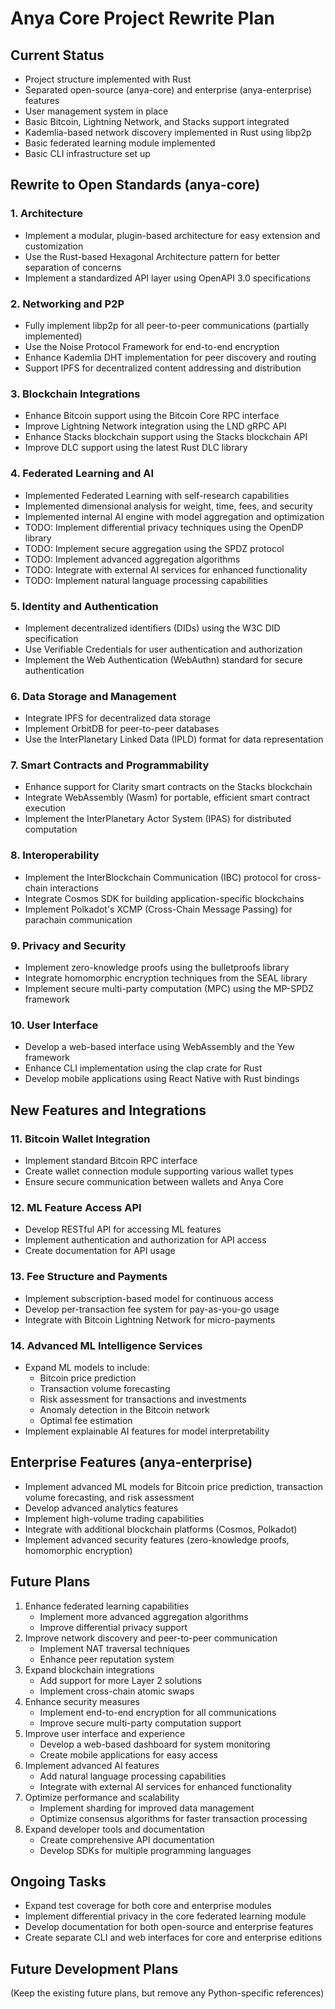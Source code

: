 # Anya Core Project Rewrite Plan

## Current Status

- Project structure implemented with Rust
- Separated open-source (anya-core) and enterprise (anya-enterprise) features
- User management system in place
- Basic Bitcoin, Lightning Network, and Stacks support integrated
- Kademlia-based network discovery implemented in Rust using libp2p
- Basic federated learning module implemented
- Basic CLI infrastructure set up

## Rewrite to Open Standards (anya-core)

### 1. Architecture

- Implement a modular, plugin-based architecture for easy extension and customization
- Use the Rust-based Hexagonal Architecture pattern for better separation of concerns
- Implement a standardized API layer using OpenAPI 3.0 specifications

### 2. Networking and P2P

- Fully implement libp2p for all peer-to-peer communications (partially implemented)
- Use the Noise Protocol Framework for end-to-end encryption
- Enhance Kademlia DHT implementation for peer discovery and routing
- Support IPFS for decentralized content addressing and distribution

### 3. Blockchain Integrations

- Enhance Bitcoin support using the Bitcoin Core RPC interface
- Improve Lightning Network integration using the LND gRPC API
- Enhance Stacks blockchain support using the Stacks blockchain API
- Improve DLC support using the latest Rust DLC library

### 4. Federated Learning and AI

- Implemented Federated Learning with self-research capabilities
- Implemented dimensional analysis for weight, time, fees, and security
- Implemented internal AI engine with model aggregation and optimization
- TODO: Implement differential privacy techniques using the OpenDP library
- TODO: Implement secure aggregation using the SPDZ protocol
- TODO: Implement advanced aggregation algorithms
- TODO: Integrate with external AI services for enhanced functionality
- TODO: Implement natural language processing capabilities

### 5. Identity and Authentication

- Implement decentralized identifiers (DIDs) using the W3C DID specification
- Use Verifiable Credentials for user authentication and authorization
- Implement the Web Authentication (WebAuthn) standard for secure authentication

### 6. Data Storage and Management

- Integrate IPFS for decentralized data storage
- Implement OrbitDB for peer-to-peer databases
- Use the InterPlanetary Linked Data (IPLD) format for data representation

### 7. Smart Contracts and Programmability

- Enhance support for Clarity smart contracts on the Stacks blockchain
- Integrate WebAssembly (Wasm) for portable, efficient smart contract execution
- Implement the InterPlanetary Actor System (IPAS) for distributed computation

### 8. Interoperability

- Implement the InterBlockchain Communication (IBC) protocol for cross-chain interactions
- Integrate Cosmos SDK for building application-specific blockchains
- Implement Polkadot's XCMP (Cross-Chain Message Passing) for parachain communication

### 9. Privacy and Security

- Implement zero-knowledge proofs using the bulletproofs library
- Integrate homomorphic encryption techniques from the SEAL library
- Implement secure multi-party computation (MPC) using the MP-SPDZ framework

### 10. User Interface

- Develop a web-based interface using WebAssembly and the Yew framework
- Enhance CLI implementation using the clap crate for Rust
- Develop mobile applications using React Native with Rust bindings

## New Features and Integrations

### 11. Bitcoin Wallet Integration

- Implement standard Bitcoin RPC interface
- Create wallet connection module supporting various wallet types
- Ensure secure communication between wallets and Anya Core

### 12. ML Feature Access API

- Develop RESTful API for accessing ML features
- Implement authentication and authorization for API access
- Create documentation for API usage

### 13. Fee Structure and Payments

- Implement subscription-based model for continuous access
- Develop per-transaction fee system for pay-as-you-go usage
- Integrate with Bitcoin Lightning Network for micro-payments

### 14. Advanced ML Intelligence Services

- Expand ML models to include:
  - Bitcoin price prediction
  - Transaction volume forecasting
  - Risk assessment for transactions and investments
  - Anomaly detection in the Bitcoin network
  - Optimal fee estimation
- Implement explainable AI features for model interpretability

## Enterprise Features (anya-enterprise)

- Implement advanced ML models for Bitcoin price prediction, transaction volume forecasting, and risk assessment
- Develop advanced analytics features
- Implement high-volume trading capabilities
- Integrate with additional blockchain platforms (Cosmos, Polkadot)
- Implement advanced security features (zero-knowledge proofs, homomorphic encryption)

## Future Plans

1. Enhance federated learning capabilities
   - Implement more advanced aggregation algorithms
   - Improve differential privacy support
2. Improve network discovery and peer-to-peer communication
   - Implement NAT traversal techniques
   - Enhance peer reputation system
3. Expand blockchain integrations
   - Add support for more Layer 2 solutions
   - Implement cross-chain atomic swaps
4. Enhance security measures
   - Implement end-to-end encryption for all communications
   - Improve secure multi-party computation support
5. Improve user interface and experience
   - Develop a web-based dashboard for system monitoring
   - Create mobile applications for easy access
6. Implement advanced AI features
   - Add natural language processing capabilities
   - Integrate with external AI services for enhanced functionality
7. Optimize performance and scalability
   - Implement sharding for improved data management
   - Optimize consensus algorithms for faster transaction processing
8. Expand developer tools and documentation
   - Create comprehensive API documentation
   - Develop SDKs for multiple programming languages

## Ongoing Tasks

- Expand test coverage for both core and enterprise modules
- Implement differential privacy in the core federated learning module
- Develop documentation for both open-source and enterprise features
- Create separate CLI and web interfaces for core and enterprise editions

## Future Development Plans

(Keep the existing future plans, but remove any Python-specific references)

